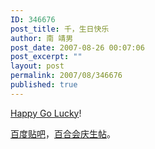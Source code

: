 ```yaml
---
ID: 346676
post_title: 千，生日快乐
author: 南 靖男
post_date: 2007-08-26 00:07:06
post_excerpt: ""
layout: post
permalink: 2007/08/346676
published: true
---
```

<a href="http://www.chibasaeko.net/">Happy Go Lucky</a>!

<a href="http://post.baidu.com/f?kz=249960101">百度贴吧</a>，<a href="http://www.yamibo.com/viewthread.php?tid=59706" title="[千叶纱子庆生综合帖]又到一年夏末 千叶出生的夏末">百合会庆生帖</a>。